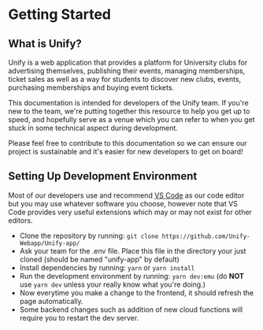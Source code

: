 # Getting Started
## What is Unify?

Unify is a web application that provides a platform for University clubs for advertising themselves, publishing their events, managing memberships, ticket sales as well as a way for students to discover new clubs, events, purchasing memberships and buying event tickets.

This documentation is intended for developers of the Unify team. If you're new to the team, we're putting together this resource to help you get up to speed, and hopefully serve as a venue which you can refer to when you get stuck in some technical aspect during development.

Please feel free to contribute to this documentation so we can ensure our project is sustainable and it's easier for new developers to get on board!

## Setting Up Development Environment

Most of our developers use and recommend [VS Code](https://code.visualstudio.com/) as our code editor but you may use whatever software you choose, however note that VS Code provides very useful extensions which may or may not exist for other editors.

- Clone the repository by running: `git clone https://github.com/Unify-Webapp/Unify-app/`
- Ask your team for the .env file. Place this file in the directory your just cloned (should be named "unify-app" by default)
- Install dependencies by running: `yarn` or `yarn install`
- Run the development environment by running: `yarn dev:emu` (do **NOT** use `yarn dev` unless your really know what you're doing.)
- Now everytime you make a change to the frontend, it should refresh the page automatically.
- Some backend changes such as addition of new cloud functions will require you to restart the dev server.